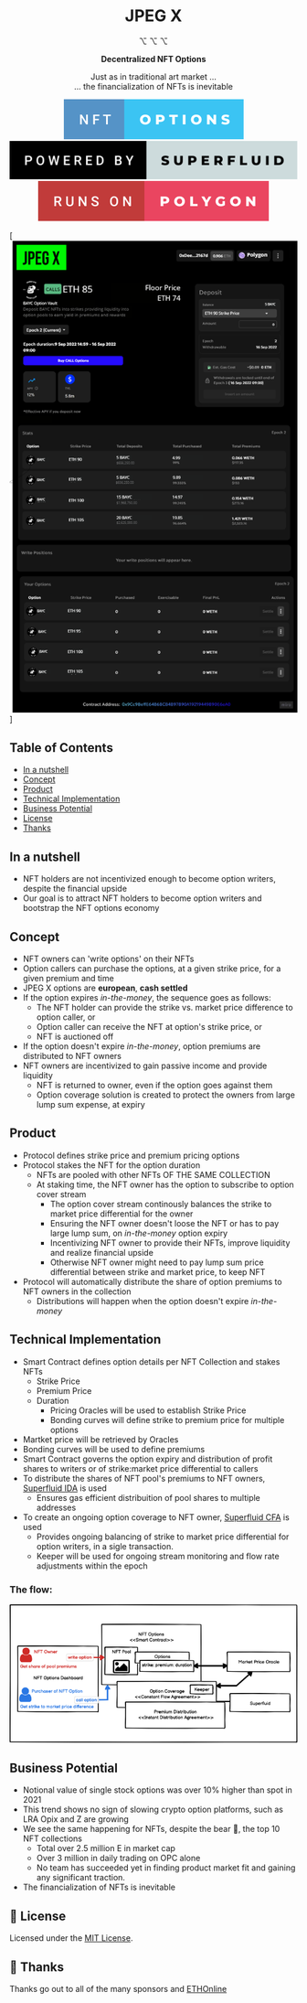 <h1 align="center">
  JPEG X
</h1>

<p align="center">
  ⌥   ⌥    ⌥ 
</p>

<p align="center">
  <strong>
    Decentralized NFT Options
  </strong>
</p>

<p align="center">
  Just as in traditional art market ... <br>... the financialization of NFTs is inevitable
</p>

<p align="center">
  <a>
    <img src="packages/assets/nft-options.svg" alt="NFT Options">
  </a>
  <a>
    <img src="packages/assets/powered-by-superfluid.svg" alt="Powered by Superfluid">
  </a>
  <a>
    <img src="packages/assets/runs-on-polygon.svg" alt="Runs on Polygon">
  </a>
</p>

[<img src="packages/assets/option_management.png" alt="JPEGX">]

<!-- [**👉 Our Glorious Deployment URL 👈**] -->

## Table of Contents

- [In a nutshell](#in-a-nutshell)
- [Concept](#concept)
- [Product](#product)
- [Technical Implementation](#technical-implementation)
- [Business Potential](#business-potential)
- [License](#license)
- [Thanks](#thanks)

## In a nutshell

- NFT holders are not incentivized enough to become option writers, despite the financial upside
- Our goal is to attract NFT holders to become option writers and bootstrap the NFT options economy

## Concept

- NFT owners can 'write options' on their NFTs
- Option callers can purchase the options, at a given strike price, for a given premium and time
- JPEG X options are **european**, **cash settled**
- If the option expires _in-the-money_, the sequence goes as follows:
  - The NFT holder can provide the strike vs. market price difference to option caller, or
  - Option caller can receive the NFT at option's strike price, or
  - NFT is auctioned off
- If the option doesn't expire _in-the-money_, option premiums are distributed to NFT owners
- NFT owners are incentivized to gain passive income and provide liquidity
  - NFT is returned to owner, even if the option goes against them
  - Option coverage solution is created to protect the owners from large lump sum expense, at expiry

## Product

- Protocol defines strike price and premium pricing options
- Protocol stakes the NFT for the option duration
  - NFTs are pooled with other NFTs OF THE SAME COLLECTION
  - At staking time, the NFT owner has the option to subscribe to option cover stream
    - The option cover stream continously balances the strike to market price differential for the owner
    - Ensuring the NFT owner doesn't loose the NFT or has to pay large lump sum, on _in-the-money_ option expiry
    - Incentivizing NFT owner to provide their NFTs, improve liquidity and realize financial upside
    - Otherwise NFT owner might need to pay lump sum price differential between strike and market price, to keep NFT
- Protocol will automatically distribute the share of option premiums to NFT owners in the collection
  - Distributions will happen when the option doesn't expire _in-the-money_

## Technical Implementation

- Smart Contract defines option details per NFT Collection and stakes NFTs
  - Strike Price
  - Premium Price
  - Duration
    - Pricing Oracles will be used to establish Strike Price
    - Bonding curves will define strike to premium price for multiple options
- Martket price will be retrieved by Oracles
- Bonding curves will be used to define premiums
- Smart Contract governs the option expiry and distribution of profit shares to writers or of strike:market price differential to callers
- To distribute the shares of NFT pool's premiums to NFT owners, <a href="https://docs.superfluid.finance/superfluid/developers/interactive-tutorials/instant-distribution">Superfluid IDA</a> is used
  - Ensures gas efficient distribuition of pool shares to multiple addresses
- To create an ongoing option coverage to NFT owner, <a href="https://docs.superfluid.finance/superfluid/developers/constant-flow-agreement-cfa">Superfluid CFA</a> is used
  - Provides ongoing balancing of strike to market price differential for option writers, in a sigle transaction.
  - Keeper will be used for ongoing stream monitoring and flow rate adjustments within the epoch

### The flow:

<a>
    <img src="packages/assets/technical_picture.png" alt="Technical picture">
  </a>

## Business Potential

- Notional value of single stock options was over 10% higher than spot in 2021
- This trend shows no sign of slowing crypto option platforms, such as LRA Opix and Z are growing
- We see the same happening for NFTs, despite the bear 🧸, the top 10 NFT collections
  - Total over 2.5 million E in market cap
  - Over 3 million in daily trading on OPC alone
  - No team has succeeded yet in finding product market fit and gaining any significant traction.
- The financialization of NFTs is inevitable

## 🧐 License

Licensed under the [MIT License](./LICENSE).

## 💜 Thanks

Thanks go out to all of the many sponsors and [ETHOnline](https://ethglobal.com/events/ethonline2022/home)
